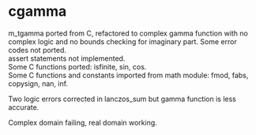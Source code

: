 # cgamma
m_tgamma ported from C, refactored to complex gamma function with no complex logic and no bounds checking for imaginary part.
 Some error codes not ported.<br>
 assert statements not implemented.<br>
 Some C functions ported: isfinite, sin, cos.<br>
 Some C functions and constants imported from math module: fmod, fabs, copysign, nan, inf.

 Two logic errors corrected in lanczos_sum but gamma function is less accurate.

 Complex domain failing, real domain working.
